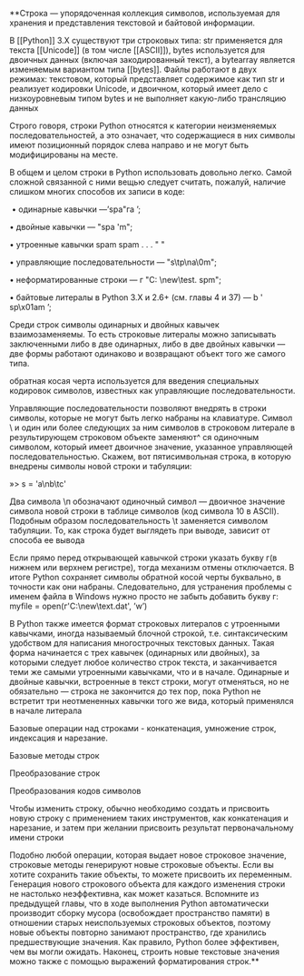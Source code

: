 **Строка — упорядоченная коллекция символов, используемая для хранения и представления текстовой и байтовой информации.

В [[Python]] З.Х существуют три строковых типа: str применяется для текста [[Unicode]] (в том числе [[ASCII]]), bytes используется для двоичных данных (включая закодированный текст), a bytearray является изменяемым вариантом типа [[bytes]]. Файлы работают в двух режимах: текстовом, который представляет содержимое как тип str и реализует кодировки Unicode, и двоичном, который имеет дело с низкоуровневым типом bytes и не выполняет какую-либо трансляцию данных

Строго говоря, строки Python относятся к категории неизменяемых последовательностей, а это означает, что содержащиеся в них символы имеют позиционный порядок слева направо и не могут быть модифицированы на месте.

В общем и целом строки в Python использовать довольно легко. Самой сложной связанной с ними вещью следует считать, пожалуй, наличие слишком многих способов их записи в коде:

 • одинарные кавычки —’spa"га ’; 

• двойные кавычки — "spa 'm"; 

• утроенные кавычки spam spam . . . " " 

• управляющие последовательности — "s\tp\na\0m"; 

• неформатированные строки — г "С: \new\test. spm"; 

• байтовые литералы в Python З.Х и 2.6+ (см. главы 4 и 37) — b ' sp\x01am ’;

Среди строк символы одинарных и двойных кавычек взаимозаменяемы. То есть строковые литералы можно записывать заключенными либо в две одинарных, либо в две двойных кавычки — две формы работают одинаково и возвращают объект того же самого типа.

обратная косая черта используется для введения специальных кодировок символов, известных как управляющие последовательности.

Управляющие последовательности позволяют внедрять в строки символы, которые не могут быть легко набраны на клавиатуре. Символ \ и один или более следующих за ним символов в строковом литерале в результирующем строковом объекте заменяют^ ся одиночным символом, который имеет двоичное значение, указанное управляющей последовательностью. Скажем, вот пятисимвольная строка, в которую внедрены символы новой строки и табуляции: 

»> s = 'a\nb\tc' 

Два символа \п обозначают одиночный символ — двоичное значение символа новой строки в таблице символов (код символа 10 в ASCII). Подобным образом последовательность \t заменяется символом табуляции. То, как строка будет выглядеть при выводе, зависит от способа ее вывода

Если прямо перед открывающей кавычкой строки указать букву г(в нижнем или верхнем регистре), тогда механизм отмены отключается. В итоге Python сохраняет символы обратной косой черты буквально, в точности как они набраны. Следовательно, для устранения проблемы с именем файла в Windows нужно просто не забыть добавить букву г: myfile = open(г'С:\new\text.dat', ’w’)

В Python также имеется формат строковых литералов с утроенными кавычками, иногда называемый блочной строкой, т.е. синтаксическим удобством для написания многострочных текстовых данных. Такая форма начинается с трех кавычек (одинарных или двойных), за которыми следует любое количество строк текста, и заканчивается теми же самыми утроенными кавычками, что и в начале. Одинарные и двойные кавычки, встроенные в текст строки, могут отменяться, но не обязательно — строка не закончится до тех пор, пока Python не встретит три неотмененных кавычки того же вида, который применялся в начале литерала

Базовые операции над строками - конкатенация, умножение строк, индексация и нарезание.

Базовые методы строк

Преобразование строк

Преобразования кодов символов

Чтобы изменить строку, обычно необходимо создать и присвоить новую строку с применением таких инструментов, как конкатенация и нарезание, и затем при желании присвоить результат первоначальному имени строки

Подобно любой операции, которая выдает новое строковое значение, строковые методы генерируют новые строковые объекты. Если вы хотите сохранить такие объекты, то можете присвоить их переменным. Генерация нового строкового объекта для каждого изменения строки не настолько неэффективна, как может казаться. Вспомните из предыдущей главы, что в ходе выполнения Python автоматически производит сборку мусора (освобождает пространство памяти) в отношении старых неиспользуемых строковых объектов, поэтому новые объекты повторно занимают пространство, где хранились предшествующие значения. Как правило, Python более эффективен, чем вы могли ожидать. Наконец, строить новые текстовые значения можно также с помощью выражений форматирования строк.**